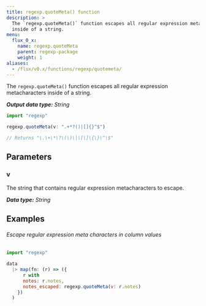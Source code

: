 ```yaml
---
title: regexp.quoteMeta() function
description: >
  The `regexp.quoteMeta()` function escapes all regular expression metacharacters
  inside of a string.
menu:
  flux_0_x:
    name: regexp.quoteMeta
    parent: regexp-package
    weight: 1
aliases:
  - /flux/v0.x/functions/regexp/quotemeta/
---
```


The `regexp.quoteMeta()` function escapes all regular expression metacharacters inside of a string.

_**Output data type:** String_

```js
import "regexp"

regexp.quoteMeta(v: ".+*?()|[]{}^$")

// Returns "\.\+\*\?\(\)\|\[\]\{\}\^\$"
```

## Parameters

### v
The string that contains regular expression metacharacters to escape.

_**Data type:** String_

## Examples

###### Escape regular expression meta characters in column values
```js
import "regexp"

data
  |> map(fn: (r) => ({
      r with
      notes: r.notes,
      notes_escaped: regexp.quoteMeta(v: r.notes)
    })
  )
```
